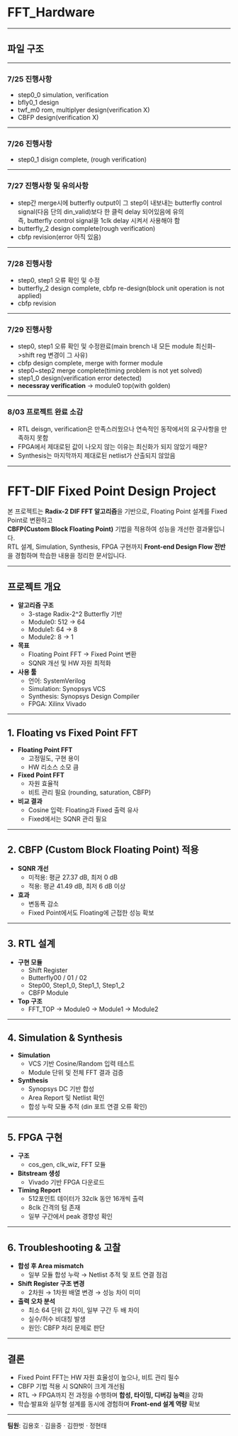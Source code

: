 # FFT_Hardware
-----

## 파일 구조


---
### 7/25 진행사항
- step0_0 simulation, verification
- bfly0_1 design
- twf_m0 rom, multiplyer design(verification X)
- CBFP design(verification X)
---
### 7/26 진행사항
- step0_1 disign complete, (rough verification)
---
### 7/27 진행사항 및 유의사항
- step간 merge시에 butterfly output이 그 step이 내보내는 butterfly control signal(다음 단의 din_valid)보다 한 클럭 delay 되어있음에 유의  
  즉, butterfly control signal을 1clk delay 시켜서 사용해야 함
- butterfly_2 design complete(rough verification)
- cbfp revision(error 아직 있음)
---
### 7/28 진행사항
- step0, step1 오류 확인 및 수정
- butterfly_2 design complete, cbfp re-design(block unit operation is not applied)
- cbfp revision
---
### 7/29 진행사항
- step0, step1 오류 확인 및 수정완료(main brench 내 모든 module 최신화->shift reg 변경이 그 사유)
- cbfp design complete, merge with former module
- step0~step2 merge complete(timing problem is not yet solved)
- step1_0 design(verification error detected)
- **necessray verification** -> module0 top(with golden)
---
### 8/03 프로젝트 완료 소감
- RTL deisgn, verification은 만족스러웠으나 연속적인 동작에서의 요구사항을 만족하지 못함
- FPGA에서 제대로된 값이 나오지 않는 이유는 최신화가 되지 않았기 때문?
- Synthesis는 마지막까지 제대로된 netlist가 산출되지 않았음
------

# FFT-DIF Fixed Point Design Project

본 프로젝트는 **Radix-2 DIF FFT 알고리즘**을 기반으로, Floating Point 설계를 Fixed Point로 변환하고  
**CBFP(Custom Block Floating Point)** 기법을 적용하여 성능을 개선한 결과물입니다.  
RTL 설계, Simulation, Synthesis, FPGA 구현까지 **Front-end Design Flow 전반**을 경험하며 학습한 내용을 정리한 문서입니다.  

---

## 프로젝트 개요
- **알고리즘 구조**
  - 3-stage Radix-2^2 Butterfly 기반
  - Module0: 512 → 64  
  - Module1: 64 → 8  
  - Module2: 8 → 1
- **목표**
  - Floating Point FFT → Fixed Point 변환
  - SQNR 개선 및 HW 자원 최적화
- **사용 툴**
  - 언어: SystemVerilog  
  - Simulation: Synopsys VCS  
  - Synthesis: Synopsys Design Compiler  
  - FPGA: Xilinx Vivado

---

## 1. Floating vs Fixed Point FFT
- **Floating Point FFT**
  - 고정밀도, 구현 용이
  - HW 리소스 소모 큼
- **Fixed Point FFT**
  - 자원 효율적
  - 비트 관리 필요 (rounding, saturation, CBFP)
- **비교 결과**
  - Cosine 입력: Floating과 Fixed 출력 유사
  - Fixed에서는 SQNR 관리 필요

---

## 2. CBFP (Custom Block Floating Point) 적용
- **SQNR 개선**
  - 미적용: 평균 27.37 dB, 최저 0 dB
  - 적용: 평균 41.49 dB, 최저 6 dB 이상
- **효과**
  - 변동폭 감소
  - Fixed Point에서도 Floating에 근접한 성능 확보

---

## 3. RTL 설계
- **구현 모듈**
  - Shift Register
  - Butterfly00 / 01 / 02
  - Step00, Step1_0, Step1_1, Step1_2
  - CBFP Module
- **Top 구조**
  - FFT_TOP → Module0 → Module1 → Module2

---

## 4. Simulation & Synthesis
- **Simulation**
  - VCS 기반 Cosine/Random 입력 테스트
  - Module 단위 및 전체 FFT 결과 검증
- **Synthesis**
  - Synopsys DC 기반 합성
  - Area Report 및 Netlist 확인
  - 합성 누락 모듈 추적 (din 포트 연결 오류 확인)

---

## 5. FPGA 구현
- **구조**
  - cos_gen, clk_wiz, FFT 모듈
- **Bitstream 생성**
  - Vivado 기반 FPGA 다운로드
- **Timing Report**
  - 512포인트 데이터가 32clk 동안 16개씩 출력
  - 8clk 간격의 텀 존재
  - 일부 구간에서 peak 경향성 확인

---

## 6. Troubleshooting & 고찰
- **합성 후 Area mismatch**
  - 일부 모듈 합성 누락 → Netlist 추적 및 포트 연결 점검
- **Shift Register 구조 변경**
  - 2차원 → 1차원 배열 변경 → 성능 차이 미미
- **출력 오차 분석**
  - 최소 64 단위 값 차이, 일부 구간 두 배 차이
  - 실수/허수 비대칭 발생
  - 원인: CBFP 처리 문제로 판단

---

## 결론
- Fixed Point FFT는 HW 자원 효율성이 높으나, 비트 관리 필수
- CBFP 기법 적용 시 SQNR이 크게 개선됨
- RTL → FPGA까지 전 과정을 수행하며 **합성, 타이밍, 디버깅 능력**을 강화
- 학습·발표와 실무형 설계를 동시에 경험하며 **Front-end 설계 역량** 확보

---

**팀원**: 김용호 · 김을중 · 김한벗 · 정현태

